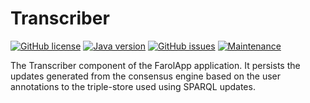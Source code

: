 Transcriber
=============
[![GitHub license](https://img.shields.io/badge/license-Apache%202-blue.svg)](https://raw.githubusercontent.com/nandana/ld-sniffer/master/LICENSE)
[![Java version](https://img.shields.io/badge/java-1.8-green.svg)](http://www.oracle.com/technetwork/java/javase/downloads/jdk8-downloads-2133151.html)
[![GitHub issues](https://img.shields.io/github/issues/nandana/ld-sniffer.svg)](https://github.com/nandana/ld-sniffer/issues)
[![Maintenance](https://img.shields.io/maintenance/yes/2016.svg?maxAge=2592000?style=plastic)](https://twitter.com/nandanamihindu)

The Transcriber component of the FarolApp application. It persists the updates generated from the consensus engine based on the user annotations to the triple-store used using SPARQL updates.

